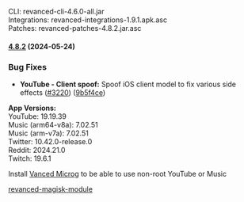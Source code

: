 CLI: revanced-cli-4.6.0-all.jar  
Integrations: revanced-integrations-1.9.1.apk.asc  
Patches: revanced-patches-4.8.2.jar.asc  

#### [4.8.2](https://github.com/ReVanced/revanced-patches/compare/v4.8.1...v4.8.2) (2024-05-24)
### Bug Fixes
* **YouTube - Client spoof:** Spoof iOS client model to fix various side effects ([#3220](https://github.com/ReVanced/revanced-patches/issues/3220)) ([9b5f4ce](https://github.com/ReVanced/revanced-patches/commit/9b5f4ce2b251c67e24cfcac3edae70c8a8aae230))

  
**App Versions:**  
YouTube: 19.19.39  
Music (arm64-v8a): 7.02.51  
Music (arm-v7a): 7.02.51  
Twitter: 10.42.0-release.0  
Reddit: 2024.21.0  
Twitch: 19.6.1  

Install [Vanced Microg](https://github.com/TeamVanced/VancedMicroG/releases) to be able to use non-root YouTube or Music  

[revanced-magisk-module](https://github.com/j-hc/revanced-magisk-module)  
